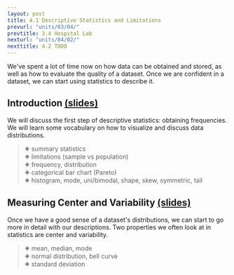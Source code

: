 ```yaml
---
layout: post
title: 4.1 Descriptive Statistics and Limitations
prevurl: "units/03/04/"
prevtitle: 3.4 Hospital Lab
nexturl: "units/04/02/"
nexttitle: 4.2 TODO
---
```

We've spent a lot of time now on how data can be obtained and stored, as well as how to evaluate the quality of a dataset. Once we are confident in a dataset, we can start using statistics to describe it.

## Introduction [(slides)][intro]
We will discuss the first step of descriptive statistics: obtaining frequencies. We will learn some vocabulary on how to visualize and discuss data distributions. 

> 🞛 summary statistics  
> 🞛 limitations (sample vs population)  
> 🞛 frequency, distribution  
> 🞛 categorical bar chart (Pareto)  
> 🞛 histogram, mode, uni/bimodal, shape, skew, symmetric, tail  

## Measuring Center and Variability [(slides)][center]
Once we have a good sense of a dataset's distributions, we can start to go more in detail with our descriptions. Two properties we often look at in statistics are center and variability.

> 🞛 mean, median, mode  
> 🞛 normal distribution, bell curve  
> 🞛 standard deviation  

[intro]: TODO
[center]: TODO
